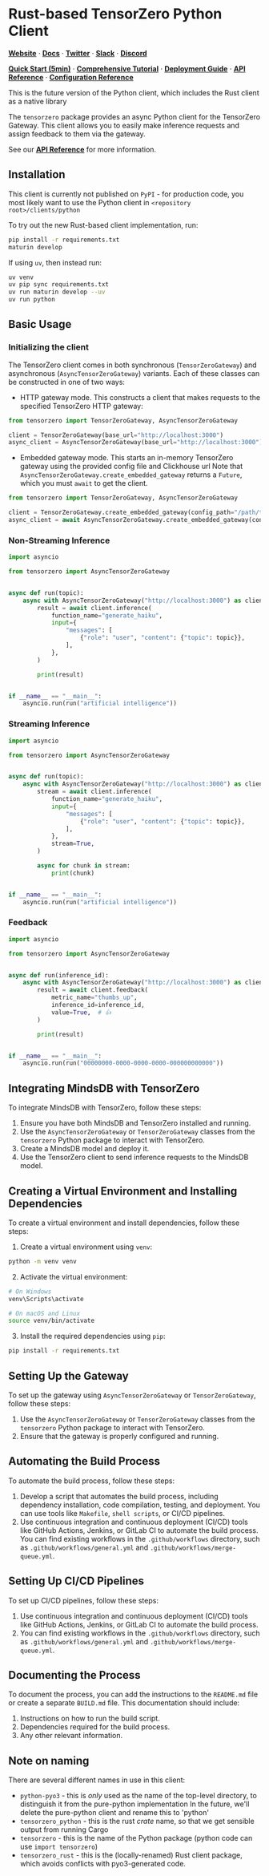 # Rust-based TensorZero Python Client

**[Website](https://www.tensorzero.com/)** ·
**[Docs](https://www.tensorzero.com/docs)** ·
**[Twitter](https://www.x.com/tensorzero)** ·
**[Slack](https://www.tensorzero.com/slack)** ·
**[Discord](https://www.tensorzero.com/discord)**

**[Quick Start (5min)](https://www.tensorzero.com/docs/gateway/tutorial)** ·
**[Comprehensive Tutorial](https://www.tensorzero.com/docs/gateway/tutorial)** ·
**[Deployment Guide](https://www.tensorzero.com/docs/gateway/deployment)** ·
**[API Reference](https://www.tensorzero.com/docs/gateway/api-reference)** ·
**[Configuration Reference](https://www.tensorzero.com/docs/gateway/deployment)**

This is the future version of the Python client, which includes the Rust client as a native library

The `tensorzero` package provides an async Python client for the TensorZero Gateway.
This client allows you to easily make inference requests and assign feedback to them via the gateway.

See our **[API Reference](https://www.tensorzero.com/docs/gateway/api-reference)** for more information.

## Installation

This client is currently not published on `PyPI` - for production code, you most likely want to
use the Python client in `<repository root>/clients/python`

To try out the new Rust-based client implementation, run:

```bash
pip install -r requirements.txt
maturin develop
```

If using `uv`, then instead run:

```bash
uv venv
uv pip sync requirements.txt
uv run maturin develop --uv
uv run python
```

## Basic Usage

### Initializing the client

The TensorZero client comes in both synchronous (`TensorZeroGateway`) and asynchronous (`AsyncTensorZeroGateway`) variants.
Each of these classes can be constructed in one of two ways:

* HTTP gateway mode. This constructs a client that makes requests to the specified TensorZero HTTP gateway:

```python
from tensorzero import TensorZeroGateway, AsyncTensorZeroGateway

client = TensorZeroGateway(base_url="http://localhost:3000")
async_client = AsyncTensorZeroGateway(base_url="http://localhost:3000")
```

* Embedded gateway mode. This starts an in-memory TensorZero gateway using the provided config file and Clickhouse url
  Note that `AsyncTensorZeroGateway.create_embedded_gateway` returns a `Future`, which you must `await` to get the client.

```python
from tensorzero import TensorZeroGateway, AsyncTensorZeroGateway

client = TensorZeroGateway.create_embedded_gateway(config_path="/path/to/tensorzero.toml", clickhouse_url="http://localhost:8123/tensorzero-python-e2e")
async_client = await AsyncTensorZeroGateway.create_embedded_gateway(config_path="/path/to/tensorzero.toml", clickhouse_url="http://localhost:8123/tensorzero-python-e2e")
```

### Non-Streaming Inference

```python
import asyncio

from tensorzero import AsyncTensorZeroGateway


async def run(topic):
    async with AsyncTensorZeroGateway("http://localhost:3000") as client:
        result = await client.inference(
            function_name="generate_haiku",
            input={
                "messages": [
                    {"role": "user", "content": {"topic": topic}},
                ],
            },
        )

        print(result)


if __name__ == "__main__":
    asyncio.run(run("artificial intelligence"))
```

### Streaming Inference

```python
import asyncio

from tensorzero import AsyncTensorZeroGateway


async def run(topic):
    async with AsyncTensorZeroGateway("http://localhost:3000") as client:
        stream = await client.inference(
            function_name="generate_haiku",
            input={
                "messages": [
                    {"role": "user", "content": {"topic": topic}},
                ],
            },
            stream=True,
        )

        async for chunk in stream:
            print(chunk)


if __name__ == "__main__":
    asyncio.run(run("artificial intelligence"))

```

### Feedback

```python
import asyncio

from tensorzero import AsyncTensorZeroGateway


async def run(inference_id):
    async with AsyncTensorZeroGateway("http://localhost:3000") as client:
        result = await client.feedback(
            metric_name="thumbs_up",
            inference_id=inference_id,
            value=True,  # 👍
        )

        print(result)


if __name__ == "__main__":
    asyncio.run(run("00000000-0000-0000-0000-000000000000"))
```

## Integrating MindsDB with TensorZero

To integrate MindsDB with TensorZero, follow these steps:

1. Ensure you have both MindsDB and TensorZero installed and running.
2. Use the `AsyncTensorZeroGateway` or `TensorZeroGateway` classes from the `tensorzero` Python package to interact with TensorZero.
3. Create a MindsDB model and deploy it.
4. Use the TensorZero client to send inference requests to the MindsDB model.

## Creating a Virtual Environment and Installing Dependencies

To create a virtual environment and install dependencies, follow these steps:

1. Create a virtual environment using `venv`:

```bash
python -m venv venv
```

2. Activate the virtual environment:

```bash
# On Windows
venv\Scripts\activate

# On macOS and Linux
source venv/bin/activate
```

3. Install the required dependencies using `pip`:

```bash
pip install -r requirements.txt
```

## Setting Up the Gateway

To set up the gateway using `AsyncTensorZeroGateway` or `TensorZeroGateway`, follow these steps:

1. Use the `AsyncTensorZeroGateway` or `TensorZeroGateway` classes from the `tensorzero` Python package to interact with TensorZero.
2. Ensure that the gateway is properly configured and running.

## Automating the Build Process

To automate the build process, follow these steps:

1. Develop a script that automates the build process, including dependency installation, code compilation, testing, and deployment. You can use tools like `Makefile`, `shell scripts`, or CI/CD pipelines.
2. Use continuous integration and continuous deployment (CI/CD) tools like GitHub Actions, Jenkins, or GitLab CI to automate the build process. You can find existing workflows in the `.github/workflows` directory, such as `.github/workflows/general.yml` and `.github/workflows/merge-queue.yml`.

## Setting Up CI/CD Pipelines

To set up CI/CD pipelines, follow these steps:

1. Use continuous integration and continuous deployment (CI/CD) tools like GitHub Actions, Jenkins, or GitLab CI to automate the build process.
2. You can find existing workflows in the `.github/workflows` directory, such as `.github/workflows/general.yml` and `.github/workflows/merge-queue.yml`.

## Documenting the Process

To document the process, you can add the instructions to the `README.md` file or create a separate `BUILD.md` file. This documentation should include:

1. Instructions on how to run the build script.
2. Dependencies required for the build process.
3. Any other relevant information.

## Note on naming
There are several different names in use in this client:
* `python-pyo3` - this is *only* used as the name of the top-level directory, to distinguish it from the pure-python implementation
  In the future, we'll delete the pure-python client and rename this to 'python'
* `tensorzero_python` - this is the rust *crate* name, so that we get sensible output from running Cargo
* `tensorzero` - this is the name of the Python package (python code can use `import tensorzero`)
* `tensorzero_rust` - this is the (locally-renamed) Rust client package, which avoids conflicts with pyo3-generated code.
